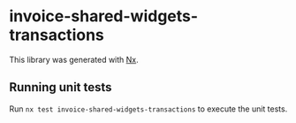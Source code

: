 # invoice-shared-widgets-transactions

This library was generated with [Nx](https://nx.dev).

## Running unit tests

Run `nx test invoice-shared-widgets-transactions` to execute the unit tests.
